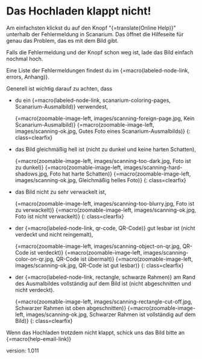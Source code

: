 # Das Hochladen klappt nicht!

Am einfachsten klickst du auf den Knopf "{=translate(Online Help)}" unterhalb der Fehlermeldung in Scanarium.
Das öffnet die Hilfeseite für genau das Problem, das es mit dem Bild gibt.

Falls die Fehlermeldung und der Knopf schon weg ist, lade das Bild einfach nochmal hoch.

Eine Liste der Fehlermeldungen findest du im {=macro(labeled-node-link, errors, Anhang)}.

Generell ist wichtig darauf zu achten, dass

* du ein {=macro(labeled-node-link, scanarium-coloring-pages, Scanarium-Ausmalbild)} verwendest,

    {=macro(zoomable-image-left, images/scanning-foreign-page.jpg, Kein Scanarium-Ausmalbild)}
    {=macro(zoomable-image-left, images/scanning-ok.jpg, Gutes Foto eines Scanarium-Ausmalbilds)}
{: class=clearfix}

* das Bild gleichmäßig hell ist (nicht zu dunkel und keine harten Schatten),

    {=macro(zoomable-image-left, images/scanning-too-dark.jpg, Foto ist zu dunkel)}
    {=macro(zoomable-image-left, images/scanning-hard-shadows.jpg, Foto hat harte Schatten)}
    {=macro(zoomable-image-left, images/scanning-ok.jpg, Gleichmäßig helles Foto)}
{: class=clearfix}

* das Bild nicht zu sehr verwackelt ist,

    {=macro(zoomable-image-left, images/scanning-too-blurry.jpg, Foto ist zu verwackelt)}
    {=macro(zoomable-image-left, images/scanning-ok.jpg, Foto ist nicht verwackelt)}
{: class=clearfix}

* der {=macro(labeled-node-link, qr-code, QR-Code)} gut lesbar ist (nicht verdeckt und nicht reingemalt),

    {=macro(zoomable-image-left, images/scanning-object-on-qr.jpg, QR-Code ist verdeckt)}
    {=macro(zoomable-image-left, images/scanning-color-on-qr.jpg, QR-Code ist übermalt)}
    {=macro(zoomable-image-left, images/scanning-ok.jpg, QR-Code ist gut lesbar)}
{: class=clearfix}

* der {=macro(labeled-node-link, rectangle, schwarze Rahmen)} am Rand des Ausmalbildes vollständig auf dem Bild ist (nicht abgeschnitten und nicht verdeckt).

    {=macro(zoomable-image-left, images/scanning-rectangle-cut-off.jpg, Schwarzer Rahmen ist oben abgeschnitten)}
    {=macro(zoomable-image-left, images/scanning-ok.jpg, Schwarzer Rahmen ist vollständig auf dem Bild)}
{: class=clearfix}

Wenn das Hochladen trotzdem nicht klappt, schick uns das Bild bitte an {=macro(help-email-link)}


version: 1.011
